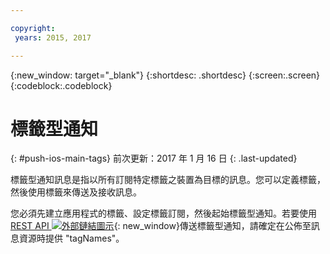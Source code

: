 ```yaml
---

copyright:
 years: 2015, 2017

---
```


{:new_window: target="_blank"}
{:shortdesc: .shortdesc}
{:screen:.screen}
{:codeblock:.codeblock}

# 標籤型通知 
{: #push-ios-main-tags}
前次更新：2017 年 1 月 16 日
{: .last-updated}

標籤型通知訊息是指以所有訂閱特定標籤之裝置為目標的訊息。您可以定義標籤，然後使用標籤來傳送及接收訊息。 

您必須先建立應用程式的標籤、設定標籤訂閱，然後起始標籤型通知。若要使用 [REST API ![外部鏈結圖示](../../icons/launch-glyph.svg "外部鏈結圖示")](https://mobile.{DomainName}/imfpush/ "外部鏈結圖示"){: new_window}傳送標籤型通知，請確定在公佈至訊息資源時提供 "tagNames"。 
